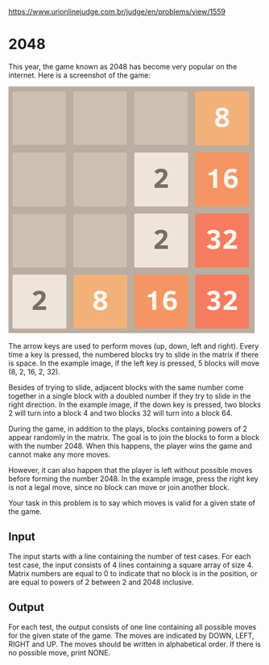 https://www.urionlinejudge.com.br/judge/en/problems/view/1559

# 2048

This year, the game known as 2048 has become very popular on the internet.
Here is a screenshot of the game:

![](imgs/UOJ_1559.png)

The arrow keys are used to perform moves (up, down, left and right). Every
time a key is pressed, the numbered blocks try to slide in the matrix if there
is space. In the example image, if the left key is pressed, 5 blocks will move
(8, 2, 16, 2, 32).

Besides of trying to slide, adjacent blocks with the same number come together
in a single block with a doubled number if they try to slide in the right
direction. In the example image, if the down key is pressed, two blocks 2 will
turn into a block 4 and two blocks 32 will turn into a block 64.

During the game, in addition to the plays, blocks containing powers of 2
appear randomly in the matrix. The goal is to join the blocks to form a block
with the number 2048. When this happens, the player wins the game and cannot
make any more moves.

However, it can also happen that the player is left without possible moves
before forming the number 2048. In the example image, press the right key is
not a legal move, since no block can move or join another block.

Your task in this problem is to say which moves is valid for a given state of
the game.

## Input

The input starts with a line containing the number of test cases. For each
test case, the input consists of 4 lines containing a square array of size 4.
Matrix numbers are equal to 0 to indicate that no block is in the position, or
are equal to powers of 2 between 2 and 2048 inclusive.

## Output

For each test, the output consists of one line containing all possible moves
for the given state of the game. The moves are indicated by DOWN, LEFT, RIGHT
and UP. The moves should be written in alphabetical order. If there is no
possible move, print NONE.
